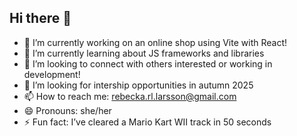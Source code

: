 ## Hi there 👋

- 🔭 I’m currently working on an online shop using Vite with React!
- 🌱 I’m currently learning about JS frameworks and libraries
- 👯 I’m looking to connect with others interested or working in development!
- 🤔 I’m looking for intership opportunities in autumn 2025
- 📫 How to reach me: rebecka.rl.larsson@gmail.com
- 😄 Pronouns: she/her
- ⚡ Fun fact: I’ve cleared a Mario Kart WII track in 50 seconds
